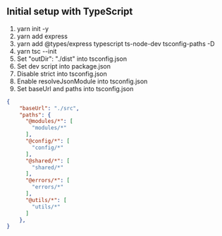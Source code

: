 ## Initial setup with TypeScript
1. yarn init -y
2. yarn add express
3. yarn add @types/express typescript ts-node-dev tsconfig-paths -D
4. yarn tsc --init
5. Set "outDir": "./dist" into tsconfig.json
6. Set dev script into package.json
7. Disable strict into tsconfig.json
8. Enable resolveJsonModule into tsconfig.json
9. Set baseUrl and paths into tsconfig.json
```json
{
    "baseUrl": "./src",
    "paths": {
      "@modules/*": [
        "modules/*"
      ],
      "@config/*": [
        "config/*"
      ],
      "@shared/*": [
        "shared/*"
      ],
      "@errors/*": [
        "errors/*"
      ],
      "@utils/*": [
        "utils/*"
      ]
    },
}
```